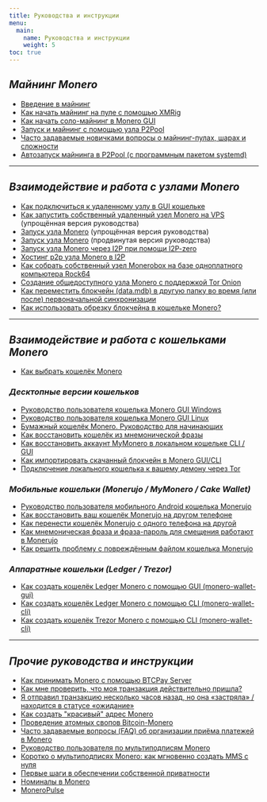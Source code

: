 ```yaml
---
title: Руководства и инструкции
menu:
  main:
    name: Руководства и инструкции
    weight: 5
toc: true
---
```


## _Майнинг Monero_
- [Введение в майнинг](/manual/introduction-to-mining/)
- [Как начать майнинг на пуле с помощью XMRig](/manual/mine-with-xmrig-to-pool/)
- [Как начать соло-майнинг в Monero GUI](/manual/solo-mine-with-gui/)
- [Запуск и майнинг с помощью узла P2Pool](/manual/how-run-and-mining-p2pool/)
- [Часто задаваемые новичками вопросы о майнинг-пулах, шарах и сложности](/manual/beginner-faq-about-mining-pools-shares-difficulty/)
- [Автозапуск майнинга в P2Pool (с программным пакетом systemd)](/manual/autostart-mining-on-p2pool-with-systemd/)

---

## _Взаимодействие и работа с узлами Monero_
- [Как подключиться к удаленному узлу в GUI кошельке](/manual/how-to-connect-gui-to-remote-node/)
- [Как запустить собственный удаленный узел Monero на VPS](/manual/how-to-run-remote-node-on-vps/) (упрощённая версия руководства)
- [Запуск узла Monero](/manual/how-to-run-monero-node/) (упрощённая версия руководства)
- [Запуск узла Monero](/manual/how-to-run-monero-node-advanced/) (продвинутая версия руководства)
- [Запуск узла Monero через I2P при помощи I2P-zero](/manual/how-to-run-monero-node-over-i2p-with-i2p-zero/)
- [Хостинг p2p узла Monero в I2P](/manual/hosting-p2p-monero-nodes-on-i2p/)
- [Как собрать собственный узел Monerobox на базе одноплатного компьютера Rock64](/manual/building-your-own-monerobox/)
- [Создание общедоступного узла Monero с поддержкой Tor Onion](/manual/how-to-run-monero-node-with-tor-onion/)
- [Как переместить блокчейн (data.mdb) в другую папку во время (или после) первоначальной синхронизации](/manual/how-do-i-move-the-blockchain-data-mdb-to-a-different-directory/)
- [Как использовать обрезку блокчейна в кошельке Monero?](/manual/how-do-i-utilize-blockchain-pruning-in-the-monero-wallet/)

---

## _Взаимодействие и работа с кошельками Monero_

- [Как выбрать кошелёк Monero](/manual/how-to-choose-a-monero-wallet/)

### _Десктопные версии кошельков_
- [Руководство пользователя кошелька Monero GUI Windows](/manual/monero-wallet-gui-windows/)
- [Руководство пользователя кошелька Monero GUI Linux](/manual/monero-wallet-gui-linux/)
- [Бумажный кошелёк Monero. Руководство для начинающих](/manual/monero-paper-wallet/)
- [Как восстановить кошелёк из мнемонической фразы]()
- [Как восстановить аккаунт MyMonero в локальном кошельке CLI / GUI](/manual/how-to-restore-mymonero-wallet-on-gui-cli-wallet/)
- [Как импортировать скачанный блокчейн в Monero GUI/CLI ]()
- [Подключение локального кошелька к вашему демону через Tor](/manual/how-to-connect-your-local-wallet-over-tor/)

### _Мобильные кошельки (Monerujo / MyMonero / Cake Wallet)_

- [Руководство пользователя мобильного Android кошелька Monerujo](/manual/monerujo-wallet-android-user-guide/)
- [Как восстановить ваш кошелёк Monerujo на другом телефоне](/manual/how-to-restore-your-monerujo-wallet-on-a-different-phone/)
- [Как перенести кошелёк Monerujo с одного телефона на другой](/manual/how-to-move-your-monerujo-wallets-from-one-phone-to-another/)
- [Как мнемоническая фраза и фраза-пароль для смещения работают в Monerujo](/manual/how-a-mnemonic-seed-with-offset-passphrase-works-in-monerujo/)
- [Как решить проблему с повреждённым файлом кошелька Monerujo](/manual/how-to-solve-a-corrupt-wallet-file-with-monerujo/)

### _Аппаратные кошельки (Ledger / Trezor)_
- [Как создать кошелёк Ledger Monero с помощью GUI (monero-wallet-gui)](/manual/how-to-generate-a-ledger-monero-wallet-with-the-gui/)
- [Как создать кошелёк Ledger Monero с помощью CLI (monero-wallet-cli)](/manual/how-to-generate-a-ledger-monero-wallet-with-the-cli/)
- [Как создать кошелёк Trezor Monero с помощью CLI (monero-wallet-cli)](/manual/how-to-generate-a-trezor-monero-wallet-with-the-cli/)

---

## _Прочие руководства и инструкции_
- [Как принимать Monero с помощью BTCPay Server](/manual/accepting-monero-via-btcpay-server/)
- [Как мне проверить, что моя транзакция действительно пришла?](/manual/how-do-i-as-a-recipient-verify-that-my-transaction-actually-arrived/)
- [Я отправил транзакцию несколько часов назад, но она «застряла» / находится в статусе «ожидание»](/manual/transaction-stuck-as-pending-in-the-gui/)
- [Как создать "красивый" адрес Monero](/manual/how-to-create-beautiful-monero-address/)
- [Проведение атомных свопов Bitcoin-Monero](/manual/bitcoin-monero-atomic-swaps/)
- [Часто задаваемые вопросы (FAQ) об организации приёма платежей в Monero](/manual/monero_merchant_faq/)
- [Руководство пользователя по мультиподписям Monero](/manual/monero-multisig-users-guide/)
- [Коротко о мультиподписях Monero: как мгновенно создать MMS с нуля](/manual/monero-multisig-run-through-zero-to-mms-in-an-instant/)
- [Первые шаги в обеспечении собственной приватности](/manual/privacy-first-steps/)
- [Номиналы в Monero](/manual/monero-denominations/)
- [MoneroPulse](/manual/moneropulse/)
